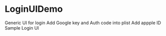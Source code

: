 # LoginUIDemo
Generic UI for login
Add Google key and Auth code into plist
Add appple ID
Sample Login UI
